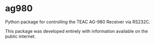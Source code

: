 # ag980
Python package for controlling the TEAC AG-980 Receiver via RS232C.

This package was developed entirely with information available on the public internet.
